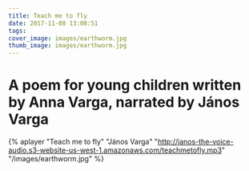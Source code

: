 ```yaml
---
title: Teach me to fly
date: 2017-11-08 13:08:51
tags:
cover_image: images/earthworm.jpg
thumb_image: images/earthworm.jpg
---
```


# A poem for young children written by Anna Varga, narrated by János Varga

{% aplayer "Teach me to fly" "János Varga" "http://janos-the-voice-audio.s3-website-us-west-1.amazonaws.com/teachmetofly.mp3" "/images/earthworm.jpg"  %}
